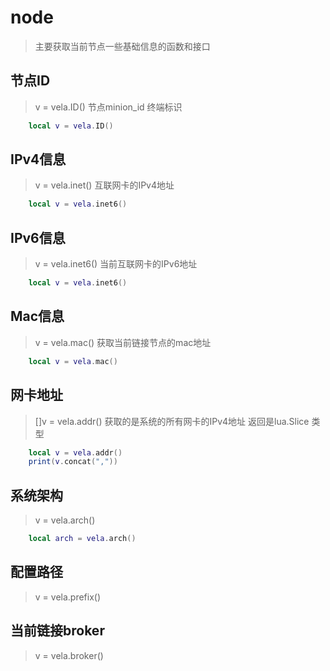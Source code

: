 # node
> 主要获取当前节点一些基础信息的函数和接口

## 节点ID
> v = vela.ID() 节点minion_id 终端标识
```lua
    local v = vela.ID()
```

## IPv4信息
> v = vela.inet() 互联网卡的IPv4地址
```lua
    local v = vela.inet6()
```

## IPv6信息
> v = vela.inet6() 当前互联网卡的IPv6地址
```lua
    local v = vela.inet6()
```
 
## Mac信息
> v = vela.mac() 获取当前链接节点的mac地址
```lua
    local v = vela.mac()
```

## 网卡地址
> []v = vela.addr() 获取的是系统的所有网卡的IPv4地址 返回是lua.Slice 类型
```lua
    local v = vela.addr()
    print(v.concat(","))
```

## 系统架构
> v = vela.arch()
```lua
    local arch = vela.arch()
```

## 配置路径
> v = vela.prefix()

## 当前链接broker
> v = vela.broker()